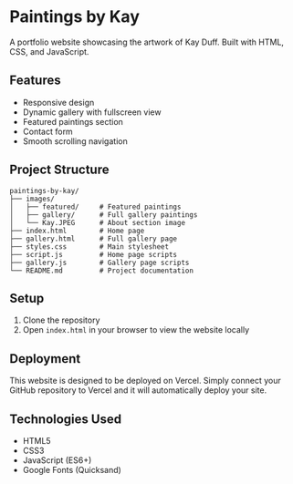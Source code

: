 # Paintings by Kay

A portfolio website showcasing the artwork of Kay Duff. Built with HTML, CSS, and JavaScript.

## Features

- Responsive design
- Dynamic gallery with fullscreen view
- Featured paintings section
- Contact form
- Smooth scrolling navigation

## Project Structure

```
paintings-by-kay/
├── images/
│   ├── featured/     # Featured paintings
│   ├── gallery/      # Full gallery paintings
│   └── Kay.JPEG      # About section image
├── index.html        # Home page
├── gallery.html      # Full gallery page
├── styles.css        # Main stylesheet
├── script.js         # Home page scripts
├── gallery.js        # Gallery page scripts
└── README.md         # Project documentation
```

## Setup

1. Clone the repository
2. Open `index.html` in your browser to view the website locally

## Deployment

This website is designed to be deployed on Vercel. Simply connect your GitHub repository to Vercel and it will automatically deploy your site.

## Technologies Used

- HTML5
- CSS3
- JavaScript (ES6+)
- Google Fonts (Quicksand) 